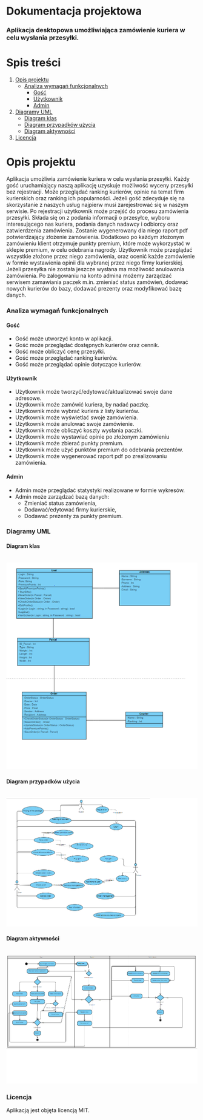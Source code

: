 # Dokumentacja projektowa 
 
### Aplikacja desktopowa umożliwiająca zamówienie kuriera w celu wysłania przesyłki. 
 
# Spis treści
1. [Opis projektu](#opis-projektu)
      - [Analiza wymagań funkcjonalnych](#analiza-wymagań-funkcjonalnych)
        - [Gość](#gość)
        - [Użytkownik](#użytkownik)
        - [Admin](#admin)      
2. [Diagramy UML](#diagramy-uml) 
	- [Diagram klas](#diagram-klas)
	- [Diagram przypadków użycia](#diagram-przypadków-użycia)
	- [Diagram aktywności](#diagram-aktywności)		
3. [Licencja](#licencja)

# Opis projektu
Aplikacja umożliwia zamówienie kuriera w celu wysłania przesyłki. Każdy gość uruchamiający naszą aplikację uzyskuje możliwość wyceny przesyłki bez rejestracji. Może przeglądać ranking kurierów, opinie na temat firm kurierskich oraz ranking ich popularności. Jeżeli gość zdecyduje się na skorzystanie z naszych usług najpierw musi zarejestrować się w naszym serwisie. Po rejestracji użytkownik może przejść do procesu zamówienia przesyłki. Składa się on z podania informacji o przesyłce, wyboru interesującego nas kuriera, podania danych nadawcy i odbiorcy oraz zatwierdzenia zamówienia. Zostanie wygenerowany dla niego raport pdf potwierdzający złożenie zamówienia. Dodatkowo po każdym złożonym zamówieniu klient otrzymuje punkty premium, które może wykorzystać w sklepie premium, w celu odebrania nagrody. Użytkownik może przeglądać wszystkie złożone przez niego zamówienia, oraz ocenić każde zamówienie w formie wystawienia opinii dla wybranej przez niego firmy kurierskiej. Jeżeli przesyłka nie została jeszcze wysłana ma możliwość anulowania zamówienia. Po zalogowaniu na konto admina możemy zarządzać serwisem zamawiania paczek m.in. zmieniać status zamówień, dodawać nowych kurierów do bazy, dodawać prezenty oraz modyfikować bazę danych. 
 
### Analiza wymagań funkcjonalnych
#### Gość
- Gość może utworzyć konto w aplikacji.
- Gość może przeglądać dostępnych kurierów oraz cennik.
- Gość może obliczyć cenę przesyłki.
- Gość może przeglądać ranking kurierów.
- Gość może przeglądać opinie dotyczące kurierów.
#### Użytkownik
- Użytkownik może tworzyć/edytować/aktualizować swoje dane adresowe.
- Użytkownik może zamówić kuriera, by nadać paczkę.
- Użytkownik może wybrać kuriera z listy kurierów.
- Użytkownik może wyświetlać swoje zamówienia.
- Użytkownik może anulować swoje zamówienie.
- Użytkownik może obliczyć koszty wysłania paczki.
- Użytkownik może wystawiać opinie po złożonym zamówieniu
- Użytkownik może zbierać punkty premium.
- Użytkownik może użyć punktów premium do odebrania prezentów.
- Użytkownik może wygenerować raport pdf po zrealizowaniu zamówienia.
#### Admin
- Admin może przeglądać statystyki realizowane w formie wykresów.
- Admin może zarządzać bazą danych:
    - Zmieniać status zamówienia,
    - Dodawać/edytować firmy kurierskie,
    - Dodawać prezenty za punkty premium.

### Diagramy UML
#### Diagram klas
<br />![1](diagrams/d1.png) <br/>
#### Diagram przypadków użycia
<br />![1](diagrams/d2.png) <br/>
#### Diagram aktywności
<br />![1](diagrams/d3.png) <br/>
	
### Licencja
Aplikacją jest objęta licencją MIT.


